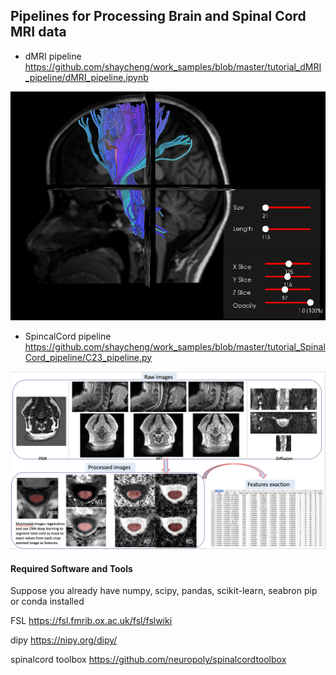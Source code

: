 ## Pipelines for Processing Brain and Spinal Cord MRI data 
* dMRI pipeline  https://github.com/shaycheng/work_samples/blob/master/tutorial_dMRI_pipeline/dMRI_pipeline.ipynb
 
 ![brain_bundle](/tutorial_dMRI_pipeline/cst_track.png)<!-- .element height="10%" width=10%" -->
 
 
* SpincalCord pipeline  https://github.com/shaycheng/work_samples/blob/master/tutorial_SpinalCord_pipeline/C23_pipeline.py

![C23_output](/tutorial_SpinalCord_pipeline/C23_output.png)




#### Required Software and Tools

Suppose you already have numpy, scipy, pandas, scikit-learn, seabron pip or conda installed

FSL                https://fsl.fmrib.ox.ac.uk/fsl/fslwiki

dipy               https://nipy.org/dipy/

spinalcord toolbox https://github.com/neuropoly/spinalcordtoolbox



